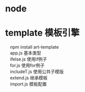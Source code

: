 # node

<h1>template 模板引擎</h1>
  &nbsp;&nbsp;&nbsp;&nbsp;npm install art-template<br>
  &nbsp;&nbsp;&nbsp;&nbsp;app.js 基本类型<br>
  &nbsp;&nbsp;&nbsp;&nbsp;ifelse.js 使用if例子<br>
  &nbsp;&nbsp;&nbsp;&nbsp;for.js 使用for例子<br>
  &nbsp;&nbsp;&nbsp;&nbsp;includeT.js 使用公共子模版<br>
  &nbsp;&nbsp;&nbsp;&nbsp;extend.js 继承模板<br>
  &nbsp;&nbsp;&nbsp;&nbsp;import.js 模板配置<br>
